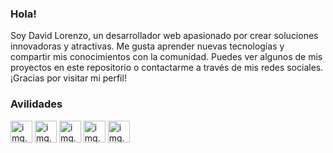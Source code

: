 ### Hola!
Soy David Lorenzo, un desarrollador web apasionado por crear soluciones innovadoras y atractivas. Me gusta aprender nuevas tecnologías y compartir mis conocimientos con la comunidad. Puedes ver algunos de mis proyectos en este repositorio o contactarme a través de mis redes sociales. ¡Gracias por visitar mi perfil!

### Avilidades

<p align="left" dir="auto">
    <img src="https://cdn-icons-png.flaticon.com/512/5968/5968322.png" alt="img.error" width="35em" height="35em" style="max-width: 100%;">
    <img src="https://cdn.iconscout.com/icon/free/png-256/vue-282497.png" alt="img.error" width="35em" height="35em" style="max-width: 100%;">
    <img src="https://cdn-icons-png.flaticon.com/512/5968/5968292.png" alt="img.error" width="35em" height="35em" style="max-width: 100%;">
    <img src="https://cdn-icons-png.flaticon.com/512/732/732212.png" alt="img.error" width="35em" height="35em" style="max-width: 100%;">
    <img src="https://cdn-icons-png.flaticon.com/512/732/732190.png" alt="img.error" width="35em" height="35em" style="max-width: 100%;">
</p>
  

